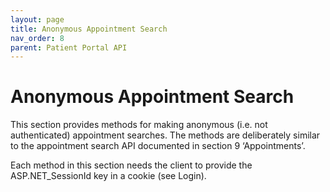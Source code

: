 ```yaml
---
layout: page
title: Anonymous Appointment Search
nav_order: 8
parent: Patient Portal API
---
```


# Anonymous Appointment Search


This section provides methods for making anonymous (i.e. not authenticated) appointment searches. The methods are deliberately similar to the appointment search API documented in section 9 ‘Appointments’.

Each method in this section needs the client to provide the ASP.NET_SessionId key in a cookie (see Login).







